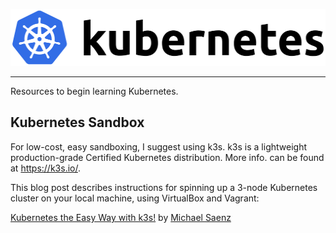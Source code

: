 <p align="center">
  <img width="512" height="91" title="Kubernetes Logo" src="images/Kubernetes_logo.svg">
</p>

---

Resources to begin learning Kubernetes.

## Kubernetes Sandbox

For low-cost, easy sandboxing, I suggest using k3s. k3s is a lightweight production-grade Certified Kubernetes distribution. More info. can be found at https://k3s.io/.

This blog post describes instructions for spinning up a 3-node Kubernetes cluster on your local machine, using VirtualBox and Vagrant:

[Kubernetes the Easy Way with k3s!](http://devnetstack.com/kubernetes-the-easy-way-with-k3s/) by [Michael Saenz](https://github.com/michaelc0n)

<!-- - [Linux Networking Explained](https://events.static.linuxfound.org/sites/events/files/slides/2016%20-%20Linux%20Networking%20explained_0.pdf) by [tgraf](https://github.com/tgraf)
- [An In-Depth Guide to iptables, the Linux Firewall](https://www.booleanworld.com/depth-guide-iptables-linux-firewall/) by [supriyo-biswas](https://github.com/supriyo-biswas)
- Monitoring and Tuning the Linux Networking Stack:
  - [Receiving Data](https://blog.packagecloud.io/eng/2016/06/22/monitoring-tuning-linux-networking-stack-receiving-data/)
  - [Sending Data](https://blog.packagecloud.io/eng/2017/02/06/monitoring-tuning-linux-networking-stack-sending-data/)

### Linux Namespaces
- [Introducing Linux Network Namespaces](https://blog.scottlowe.org/2013/09/04/introducing-linux-network-namespaces/) by [scottslowe](https://github.com/scottslowe)
- [Making sense Of Linux namespaces](https://prefetch.net/blog/2018/02/22/making-sense-of-linux-namespaces/) by [Matty9191](https://github.com/Matty9191)
- [A deep dive into Linux namespaces](http://ifeanyi.co/posts/linux-namespaces-part-1/) by [iffyio](https://github.com/iffyio)
- [Namespaces in operation](https://lwn.net/Articles/531114/) by [mkerrisk](https://github.com/mkerrisk)
- [Containers from Scratch](https://speakerdeck.com/ericchiang/coreos-fest-2017-containers-from-scratch), [recording](https://www.youtube.com/watch?v=wyqoi52k5jM) by [ericchiang](https://github.com/ericchiang)
- Containers from scratch: The sequel, [recording](https://www.youtube.com/watch?v=_TsSmSu57Zo) by [lizrice](https://github.com/lizrice)
- [Linux Namespaces](https://medium.com/@teddyking/linux-namespaces-850489d3ccf) by [teddyking](https://github.com/teddyking)
- [Namespaces, Threads, and Go](https://github.com/containernetworking/plugins/tree/master/pkg/ns) by [squeed](https://github.com/squeed)
  - [Linux Namespaces and Go Don't Mix](https://www.weave.works/blog/linux-namespaces-and-go-don-t-mix) by [brb](https://github.com/brb)

## Kubernetes Networking
- [The Almighty Pause Container](https://www.ianlewis.org/en/almighty-pause-container) by [ianlewis](https://github.com/ianlewis)
- There is No Such Thing as Container Networking, [recording](https://www.youtube.com/watch?v=t98CX8Tberc) by [kelseyhightower](https://github.com/kelseyhightower)
- [Kubernetes Networking: Behind the scenes](https://medium.com/@nleiva/kubernetes-networking-behind-the-scenes-39a1ab1792bb) by [nleiva](https://github.com/nleiva)
- [Kubernetes Networking Demystified: A Brief Guide](https://www.cncf.io/blog/2020/01/30/kubernetes-networking-demystified-a-brief-guide/)
- [Understanding kubernetes networking: pods](https://medium.com/google-cloud/understanding-kubernetes-networking-pods-7117dd28727) by [Markbnj](https://github.com/Markbnj)
- [An illustrated guide to Kubernetes Networking [Part 1]](https://medium.com/@ApsOps/an-illustrated-guide-to-kubernetes-networking-part-1-d1ede3322727) by [ApsOps](https://github.com/ApsOps)
- [A Hacker’s Guide to Kubernetes Networking](https://thenewstack.io/hackers-guide-kubernetes-networking/) by [yaronha](https://github.com/yaronha)
- [Kubernetes Cluster Networking](https://kubernetes.io/docs/concepts/cluster-administration/networking/)
- [Why Kubernetes doesn’t use libnetwork](https://kubernetes.io/blog/2016/01/why-kubernetes-doesnt-use-libnetwork/) by [thockin](https://github.com/thockin)
- [Understanding kubernetes networking: services](https://medium.com/google-cloud/understanding-kubernetes-networking-services-f0cb48e4cc82) by [Markbnj](https://github.com/Markbnj)
- [Kubernetes Networking](https://cloudnativelabs.github.io/post/2017-04-18-kubernetes-networking/) by [cloudnativelabs](https://github.com/cloudnativelabs)
- [Understand and Troubleshoot the “Magic” of k8s Networking](https://kccnceu18.sched.com/event/Dquy/blackholes-and-wormholes-understand-and-troubleshoot-the-magic-of-kubernetes-networking-minhan-xia-rohit-ramkumar-google-intermediate-skill-level-slides-attached), [recording](https://www.youtube.com/watch?v=knIJEzTd3kc) by [rramkumar1](https://github.com/rramkumar1) and [freehan](https://github.com/freehan)
- [An Illustrated Guide to Kubernetes Networking](https://speakerd.s3.amazonaws.com/presentations/005d36f0113d4773be8866496142485e/Illustrated_guid_to_kubernetes_networking.pdf) by [thockin](https://github.com/thockin)
- [The ins and outs of networking in Google Container Engine and Kubernetes](https://speakerdeck.com/thockin/the-ins-and-outs-of-networking-in-google-container-engine), [recording](https://www.youtube.com/watch?v=y2bhV81MfKQ) by [thockin](https://github.com/thockin) and [matchstick](https://github.com/matchstick)
- Introduction to Kubernetes Networking, [recording](https://www.youtube.com/watch?v=7OFw3lgSb1Q) by [bboreham](https://github.com/bboreham)
- [Life of a Packet](https://github.com/sbueringer/kubecon-slides/blob/master/slides/2017-kubecon-eu/Life%20of%20a%20Packet%20%5BI%5D%20-%20Michael%20Rubin%2C%20Google%20-%20KubeCon%20EU%20'17-%20Life%20of%20a%20Packet.pdf), [recording](https://www.youtube.com/watch?v=0Omvgd7Hg1I) by [matchstick](https://github.com/matchstick)
- [Google Kubernetes Engine networking](https://cloud.google.com/kubernetes-engine/docs/concepts/network-overview)
- [Operating a Kubernetes network](https://jvns.ca/blog/2017/10/10/operating-a-kubernetes-network/) by [jvns](https://github.com/jvns)
- [Understanding the Kubernetes Networking Model](https://sookocheff.com/post/kubernetes/understanding-kubernetes-networking-model/) by [soofaloofa](https://github.com/soofaloofa)
- [Kubernetes Networking Master Class](https://rancher.com/events/2018/kubernetes-networking-masterclass-june-online-meetup/)
- [Kubernetes and Networks - why is this so dang hard?](https://speakerdeck.com/thockin/kubernetes-and-networks-why-is-this-so-dang-hard) by [thockin](https://github.com/thockin)
- [Bringing Traffic Into Your Kubernetes Cluster](https://speakerdeck.com/thockin/bringing-traffic-into-your-kubernetes-cluster) by [thockin](https://github.com/thockin)
- [Deconstructing Kubernetes Networking](https://eevans.co/blog/deconstructing-kubernetes-networking/)

### IPVS
- [IPVS-Based In-Cluster Load Balancing Deep Dive](https://kubernetes.io/blog/2018/07/09/ipvs-based-in-cluster-load-balancing-deep-dive/)

### eBPF
- [eBPF, Microservices, Docker, and Cilium: From Novice to Seasoned](http://www.adelzaalouk.me/2017/security-bpf-docker-cillium/) by [zanetworker](https://github.com/zanetworker)
- [Why is the kernel community replacing iptables with BPF?](https://cilium.io/blog/2018/04/17/why-is-the-kernel-community-replacing-iptables/) by [cilium](https://github.com/cilium)
- [Using eBPF in Kubernetes](https://kubernetes.io/blog/2017/12/using-ebpf-in-kubernetes/)
- [BPF and XDP Reference Guide](https://cilium.readthedocs.io/en/v1.1/bpf/) by [cilium](https://github.com/cilium)

### IPv6
- [IPv4/IPv6 dual-stack](https://kubernetes.io/docs/concepts/services-networking/dual-stack/)
- [Dual-stack Kubernetes with kubeadm-dind-cluster](http://blog.michali.net/2018/11/08/dual-stack-kubernetes-with-kubeadm-dind-cluster/) by [pmichali](https://github.com/pmichali)
- [kube-v6](https://github.com/leblancd/kube-v6) by [leblancd](https://github.com/leblancd)
- [Kubernetes in IPv6 only](https://opsnotice.xyz/kubernetes-ipv6-only/) by [valentin2105](https://github.com/valentin2105)
- [Add IPv4/IPv6 dual stack KEP](https://github.com/kubernetes/enhancements/pull/648)

### Multi-cluster
- [Kubernetes multi-cluster networking made simple](https://medium.com/@nleiva/kubernetes-multi-cluster-networking-made-simple-c8f26827813) by [nleiva](https://github.com/nleiva)

## CNI
- [Container Network Interface Specification](https://github.com/containernetworking/cni/blob/master/SPEC.md)
- [Container Network Interface and Go](https://www.youtube.com/watch?v=0SXPsLvB0UI)
- [Understanding CNI (Container Networking Interface)](https://www.dasblinkenlichten.com/understanding-cni-container-networking-interface/)
- CNI, the Container Network Interface, [recording](https://skillsmatter.com/skillscasts/10811-cni-the-container-network-interface) by [bboreham](https://github.com/bboreham)
- The Container Network Interface (CNI), [recording](https://www.youtube.com/watch?v=_-9kItVUUCw) by [eyakubovich](https://github.com/eyakubovich)
- KubeCon "Container Network Interface: Network Plugins", [recording](https://www.youtube.com/watch?v=-DB1nxrUwbA) by [eyakubovich](https://github.com/eyakubovich)
- [Kubernetes and the CNI Where We Are and What's Next](https://github.com/sbueringer/kubecon-slides/blob/master/slides/2018-kubecon-eu/Kubernetes%20and%20the%20CNI%20Where%20We%20Are%20and%20What's%20Next%20-%20Casey%20Callendrello%2C%20CoreOS%20(Intermediate%20Skill%20Level)%20-%20Kubernetes-and-the-CNI-Kubecon-218.pdf), [recording](https://www.youtube.com/watch?v=Vn6KYkNevBQ) by [squeed](https://github.com/squeed)
- [Comparative Kubernetes networks solutions](https://www.objectif-libre.com/en/blog/2018/07/05/k8s-network-solutions-comparison/)
- [Comparison of Networking Solutions for Kubernetes](http://machinezone.github.io/research/networking-solutions-for-kubernetes/)
- [Comparative Kubernetes networks solutions](https://www.objectif-libre.com/en/blog/2018/07/05/k8s-network-solutions-comparison/)
- [Benchmark results of Kubernetes network plugins (CNI) over 10Gbit/s network](https://itnext.io/benchmark-results-of-kubernetes-network-plugins-cni-over-10gbit-s-network-36475925a560)
- [Large-scale network simulations in Kubernetes, Part 1 - Building a CNI plugin](https://networkop.co.uk/post/2018-11-k8s-topo-p1/)
- [Large-scale network simulations in Kubernetes, Part 2 - Network topology](https://networkop.co.uk/post/2018-11-k8s-topo-p2/)
- [How to Write Your Own CNI Plug-in with Bash](https://www.altoros.com/blog/kubernetes-networking-writing-your-own-simple-cni-plug-in-with-bash/)

## Network Solutions Details

### Calico
- [Calico for Kubernetes networking: the basics & examples](https://medium.com/flant-com/calico-for-kubernetes-networking-792b41e19d69)


## DNS
- [An Introduction to the Kubernetes DNS Service](https://www.digitalocean.com/community/tutorials/an-introduction-to-the-kubernetes-dns-service)
- [5 – 15s DNS lookups on Kubernetes?](https://blog.quentin-machu.fr/2018/06/24/5-15s-dns-lookups-on-kubernetes/) by [Quentin-M](https://github.com/Quentin-M)
- [Debugging and Monitoring DNS issues in Kubernetes](https://cilium.io/blog/2019/12/18/how-to-debug-dns-issues-in-k8s/)

## Routing
- [Kubernetes Traffic Engineering with BGP](https://www.asykim.com/blog/kubernetes-traffic-engineering-with-bgp) by [andrewsykim](https://github.com/andrewsykim)

## Service Mesh

- The Service Mesh: Past, Present, and Future, [recording](https://www.youtube.com/watch?v=2trOvMUuLkk) by [wmorgan](https://github.com/wmorgan)
- [Using Istio Multicluster to "Burst" Workloads Between Clusters](https://codelabs.developers.google.com/codelabs/istio-multi-burst/#0) -->
